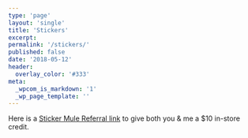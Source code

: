 ```yaml
---
type: 'page'
layout: 'single'
title: 'Stickers'
excerpt:
permalink: '/stickers/'
published: false
date: '2018-05-12'
header:
  overlay_color: '#333'
meta:
  _wpcom_is_markdown: '1'
  _wp_page_template: ''
---
```

Here is a [Sticker Mule Referral link][Sticker Mule] to give both you & me a $10 in-store credit.

[Sticker Mule]: https://www.stickermule.com/unlock?ref_id=2571390701
